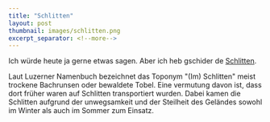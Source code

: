 ```yaml
---
title: "Schlitten"
layout: post
thumbnail: images/schlitten.png
excerpt_separator: <!--more-->
---
```


Ich würde heute ja gerne etwas sagen. Aber ich heb gschider de [Schlitten](https://s.geo.admin.ch/a22cae93a1).

Laut Luzerner Namenbuch bezeichnet das Toponym "(Im) Schlitten" meist trockene Bachrunsen oder bewaldete Tobel. Eine vermutung davon ist, dass dort früher waren auf Schlitten transportiert wurden. Dabei kamen die Schlitten aufgrund der unwegsamkeit und der Steilheit des Geländes sowohl im Winter als auch im Sommer zum Einsatz.